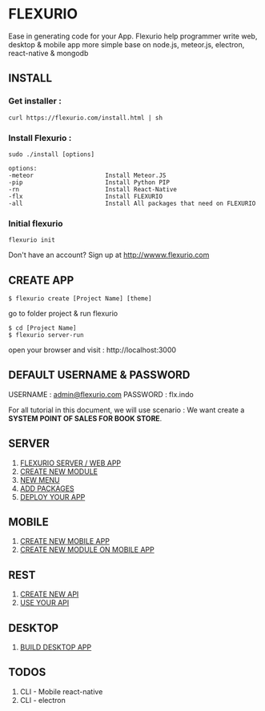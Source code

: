 # FLEXURIO
Ease in generating code for your App. Flexurio help programmer write web, desktop & mobile app more simple base on node.js, meteor.js, electron, react-native & mongodb

## INSTALL
### Get installer :
```
curl https://flexurio.com/install.html | sh

```

### Install Flexurio  :
```
sudo ./install [options]

```

```
options:
-meteor                    Install Meteor.JS
-pip                       Install Python PIP
-rn                        Install React-Native
-flx                       Install FLEXURIO
-all                       Install All packages that need on FLEXURIO
```

### Initial flexurio
```
flexurio init

```
Don't have an account? Sign up at http://wwww.flexurio.com



## CREATE APP
```
$ flexurio create [Project Name] [theme]

```

go to folder project & run flexurio

```
$ cd [Project Name]
$ flexurio server-run
```

open your browser and visit : http://localhost:3000

## DEFAULT USERNAME & PASSWORD
USERNAME : admin@flexurio.com
PASSWORD : flx.indo



For all tutorial in this document, we will use scenario : We want create a **SYSTEM POINT OF SALES FOR BOOK STORE**.


## SERVER
1. [FLEXURIO SERVER / WEB APP](https://vneu.github.io/FLEXURIO-CLI/doc/server_init)
2. [CREATE NEW MODULE](https://vneu.github.io/FLEXURIO-CLI/doc/server_createmodule)
3. [NEW MENU](https://vneu.github.io/FLEXURIO-CLI/doc/server_menu)
4. [ADD PACKAGES](https://vneu.github.io/FLEXURIO-CLI/doc/server_addpackages)
5. [DEPLOY YOUR APP](https://vneu.github.io/FLEXURIO-CLI/doc/server_deploy)

## MOBILE
1. [CREATE NEW MOBILE APP](https://vneu.github.io/FLEXURIO-CLI/doc/mobile_init)
2. [CREATE NEW MODULE ON MOBILE APP](https://vneu.github.io/FLEXURIO-CLI/doc/mobile_createmodule)

## REST
1. [CREATE NEW API](https://vneu.github.io/FLEXURIO-CLI/doc/api_create)
2. [USE YOUR API](https://vneu.github.io/FLEXURIO-CLI/doc/api_usage)

## DESKTOP
1. [BUILD DESKTOP APP](https://vneu.github.io/FLEXURIO-CLI/doc/desktop_init)




## TODOS
1. CLI - Mobile react-native
2. CLI - electron
